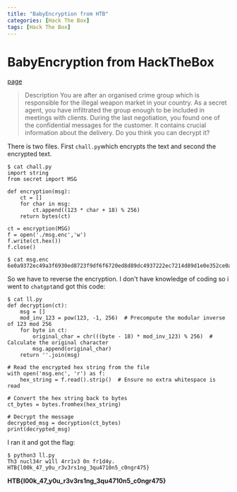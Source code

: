 ```yaml
---
title: "BabyEncryption from HTB"
categories: [Hack The Box]
tags: [Hack The Box]
---
```

# BabyEncryption from HackTheBox
[page](https://app.hackthebox.com/challenges/BabyEncryption)


> Description
> You are after an organised crime group which is responsible for the illegal weapon market in your country. As a secret agent, you have infiltrated the group enough to be included in meetings with clients. During the last negotiation, you found one of the confidential messages for the customer. It contains crucial information about the delivery. Do you think you can decrypt it?

There is two files. First `chall.py`which encrypts the text and second the encrypted text.
```
$ cat chall.py 
import string
from secret import MSG

def encryption(msg):
    ct = []
    for char in msg:
        ct.append((123 * char + 18) % 256)
    return bytes(ct)

ct = encryption(MSG)
f = open('./msg.enc','w')
f.write(ct.hex())
f.close()
```

```
$ cat msg.enc 
6e0a9372ec49a3f6930ed8723f9df6f6720ed8d89dc4937222ec7214d89d1e0e352ce0aa6ec82bf622227bb70e7fb7352249b7d893c493d8539dec8fb7935d490e7f9d22ec89b7a322ec8fd80e7f8921
```

So we have to reverse the encryption. I don't have knowledge of coding so i went to `chatgpt`and got this code:
```
$ cat ll.py 
def decryption(ct):
    msg = []
    mod_inv_123 = pow(123, -1, 256)  # Precompute the modular inverse of 123 mod 256
    for byte in ct:
        original_char = chr(((byte - 18) * mod_inv_123) % 256)  # Calculate the original character
        msg.append(original_char)
    return ''.join(msg)

# Read the encrypted hex string from the file
with open('msg.enc', 'r') as f:
    hex_string = f.read().strip()  # Ensure no extra whitespace is read

# Convert the hex string back to bytes
ct_bytes = bytes.fromhex(hex_string)

# Decrypt the message
decrypted_msg = decryption(ct_bytes)
print(decrypted_msg)
```
I ran it and got the flag:
```
$ python3 ll.py 
Th3 nucl34r w1ll 4rr1v3 0n fr1d4y.
HTB{l00k_47_y0u_r3v3rs1ng_3qu4710n5_c0ngr475}
```
**HTB{l00k_47_y0u_r3v3rs1ng_3qu4710n5_c0ngr475}**
